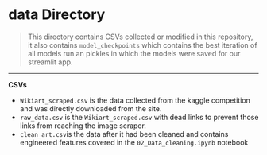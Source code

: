 # data Directory
> This directory contains CSVs collected or modified in this repository, it also contains `model_checkpoints` which contains the best iteration of all models run an pickles in which the models were saved for our streamlit app.
---

**CSVs**
- `Wikiart_scraped.csv` is the data collected from the kaggle competition and was directly downloaded from the site.
- `raw_data.csv` is the `Wikiart_scraped.csv` with dead links to prevent those links from reaching the image scraper.
- `clean_art.csv`is the data after it had been cleaned and contains engineered features covered in the `02_Data_cleaning.ipynb` notebook